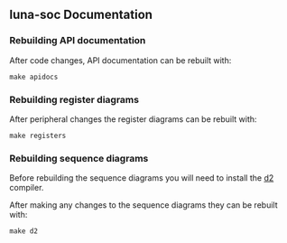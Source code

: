 ## luna-soc Documentation

### Rebuilding API documentation

After code changes, API documentation can be rebuilt with:

    make apidocs

### Rebuilding register diagrams

After peripheral changes the register diagrams can be rebuilt with:

    make registers

### Rebuilding sequence diagrams

Before rebuilding the sequence diagrams you will need to install the [d2](https://github.com/terrastruct/d2) compiler.

After making any changes to the sequence diagrams they can be rebuilt with:

    make d2
